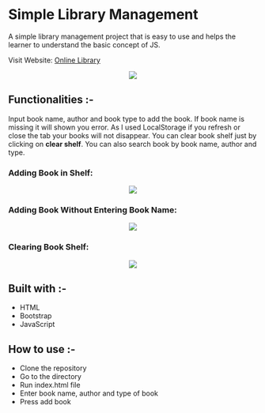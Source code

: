 # Simple Library Management

A simple library management project that is easy to use and helps the learner to understand the basic concept of JS.

Visit Website: [Online Library](https://delightful-coast-00b51a700.1.azurestaticapps.net/)

<p align="center">
<img src="https://user-images.githubusercontent.com/52650290/165066763-ad033daf-8220-4299-a1ac-c418fb5664b6.png">
</p>  

## Functionalities :-
Input book name, author and book type to add the book. If book name is missing it will shown you error. As I used LocalStorage if you refresh or close the tab your books will not disappear. You can clear book shelf just by clicking on **clear shelf**. You can also search book by book name, author and type.

### Adding Book in Shelf:
<p align="center">
<img src="https://user-images.githubusercontent.com/52650290/165067119-e52e289d-4704-41b8-a3b9-90ff9cf6d087.png">
</p>

### Adding Book Without Entering Book Name:
<p align="center">
<img src="https://user-images.githubusercontent.com/52650290/165067664-8c19b8e3-c321-4d15-955e-265bc46646c3.png">
</p>

### Clearing Book Shelf:
<p align="center">
<img src="https://user-images.githubusercontent.com/52650290/165067808-62f1f156-3e08-4f8a-b9ab-ea63dd4172e5.png">
</p>

## Built with :-
- HTML
- Bootstrap 
- JavaScript

## How to use :-
- Clone the repository
- Go to the directory
- Run index.html file
- Enter book name, author and type of book 
- Press add book

